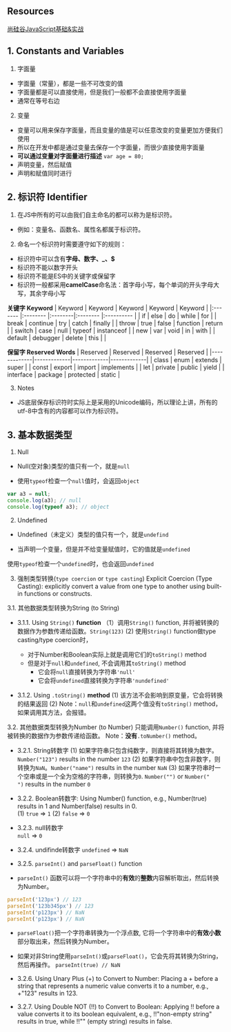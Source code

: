 ## Resources
[尚硅谷JavaScript基础&实战](https://www.bilibili.com/video/BV1YW411T7GX?p=1&vd_source=0d8bff576ae951115e73479ce587bf1e)

## 1. Constants and Variables
1. 字面量
- 字面量（常量），都是一些不可改变的值
- 字面量都是可以直接使用，但是我们一般都不会直接使用字面量
- 通常在等号右边

2. 变量
- 变量可以用来保存字面量，而且变量的值是可以任意改变的变量更加方便我们使用
- 所以在开发中都是通过变量去保存一个字面量，而很少直接使用字面量
- **可以通过变量对字面量进行描述** `var age = 80;`
- 声明变量，然后赋值 
- 声明和赋值同时进行

## 2. 标识符 Identifier
1. 在JS中所有的可以由我们自主命名的都可以称为是标识符。
  - 例如：变量名、函数名、属性名都属于标识符。

2. 命名一个标识符时需要遵守如下的规则：
  - 标识符中可以含有**字母、数字、_、$**
  - 标识符不能以数字开头
  - 标识符不能是ES中的关键字或保留字
  - 标识符一般都采用**camelCase**命名法：首字母小写，每个单词的开头字母大写，其余字母小写

**关键字 Keyword**
| Keyword | Keyword  | Keyword | Keyword  | Keyword    |
|:------- |:-------- |:--------|:-------- |:---------- |
|  if     | else     | do      | while    |  for       |
| break   |	continue | try     | catch    | finally    |
| throw   | true     | false   | function | return     |
| switch  | case     | null    | typeof   | instanceof |
|  new    |	var      | void    | in       | with       |
| default |	debugger |	delete | this     |	           |


**保留字 Reserved Words**
| Reserved    | Reserved    | Reserved    | Reserved    |
|-------------|-------------|-------------|-------------|
| class       | enum        | extends     | super       |
| const       | export      | import      | implements  |
| let         | private     | public      | yield       |
| interface   | package     | protected   | static      |

3. Notes 
- JS底层保存标识符时实际上是采用的Unicode编码，所以理论上讲，所有的utf-8中含有的内容都可以作为标识符。

## 3. 基本数据类型
1. Null
- Null(空对象)类型的值只有一个，就是`null`

- 使用`typeof`检查一个`null`值时，会返回`object`

```javascript
var a3 = null;
console.log(a3); // null
console.log(typeof a3); // object
```

2. Undefined
- Undefined（未定义）类型的值只有一个，就是`undefind`

- 当声明一个变量，但是并不给变量赋值时，它的值就是`undefined`

使用`typeof`检查一个`undefined`时，也会返回`undefined`

3. 强制类型转换(`type coercion` or `type casting`)
Explicit Coercion (Type Casting): explicitly convert a value from one type to another using built-in functions or constructs. 

3.1. 其他数据类型转换为String (to String)
  - 3.1.1. Using `String()` **function** 
    （1）调用`String()` function, 并将被转换的数据作为参数传递给函数。`String(123)`
     (2) 使用`String()` function做type casting/type coercion时，
       - 对于Number和Boolean实际上就是调用它们的`toString()` method
       - 但是对于`null`和`undefined`,   不会调用其`toString()` method
            - 它会将`null`直接转换为字符串`'null'`
            - 它会将`undefined`直接转换为字符串`'nundefined'`
            
  
  - 3.1.2. Using `.toString()` **method**
    (1) 该方法不会影响到原变量，它会将转换的结果返回
    (2) Note：`null`和`undefined`这两个值没有`toString()` method，如果调用其方法，会报错。

3.2. 其他数据类型转换为Number (to Number)
只能调用`Number()` function, 并将被转换的数据作为参数传递给函数。
Note：**没有**`.toNumber()` method。
   - 3.2.1. String转数字 
      (1) 如果字符串只包含纯数字，则直接将其转换为数字。 `Number("123")` results in the number `123`
      (2) 如果字符串中包含非数字，则转换为`NaN`。`Number("name")` results in the number `NaN`
      (3) 如果字符串时一个空串或是一个全为空格的字符串，则转换为`0`. `Number("")` or `Number("   ")` results in the number `0` 


   - 3.2.2. Boolean转数字: Using Number() function, e.g., Number(true) results in 1 and Number(false) results in 0.  
       (1) `true` => `1`
       (2) `false` => `0`
  
  - 3.2.3. null转数字  
       `null` => `0`

  - 3.2.4. undifinde转数字
       `undefined` => `NaN`   
    
  - 3.2.5. `parseInt()` and `parseFloat()` function
   - `parseInt()` 函数可以将一个字符串中的**有效**的**整数**内容解析取出，然后转换为Number。
   ```javascript
   parseInt('123px') // 123
   parseInt('123b345px') // 123
   parseInt('p123px') // NaN
   parseInt('p123px') // NaN
   ```
   
   - `parseFloat()`把一个字符串转换为一个浮点数, 它将一个字符串中的**有效小数**部分取出来，然后转换为Number。
   
   - 如果对非String使用`parseInt()`或`parseFloat()`，它会先将其转换为String，然后再操作。 `parseInt(true) // NaN`

  - 3.2.6. Using Unary Plus (+) to Convert to Number: Placing a + before a string that represents a numeric value converts it to a number, e.g., +"123" results in 123.
  
  - 3.2.7. Using Double NOT (!!) to Convert to Boolean: Applying !! before a value converts it to its boolean equivalent, e.g., !!"non-empty string" results in true, while !!"" (empty string) results in false.